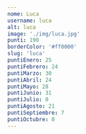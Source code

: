 ```yaml
---
nome: Luca
username: luca
alt: luca
image: './img/luca.jpg'
punti: 190
borderColor: '#ff0000'
slug: 'luca'
puntiEnero: 25
puntiFebrero: 24
puntiMarzo: 30
puntiAbril: 24
puntiMayo: 28
puntiJunio: 31
puntiJulio: 0
puntiAgosto: 21
puntiSeptiembre: 7
puntiOctubre: 0
---
```

